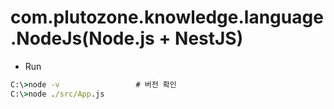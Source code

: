 # com.plutozone.knowledge.language.NodeJs(Node.js + NestJS)


- Run
```cmd
C:\>node -v					# 버전 확인
C:\>node ./src/App.js
```